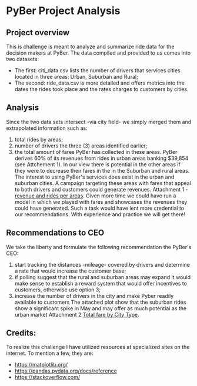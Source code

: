 # **PyBer Project Analysis**
## Project overview
This is challenge is meant to analyze and summarize ride data for the decision makers at PyBer.
The data compiled and provided to us comes into two datasets:
- The first: citi_data.csv lists the number of drivers that services cities located in three areas: Urban, Suburban and Rural;
- The second: ride_data.csv is more detailed and offers metrics into the dates the rides took place and the rates charges to customers by cities.
## Analysis
Since the two data sets intersect -via city field- we simply merged them and extrapolated information such as:
   1) total rides by areas;
   2) number of drivers the three (3) areas identified earlier;
   3) the total amount of fares PyBer has collected in these areas.
PyBer derives 60% of its revenues from rides in urban areas banking $39,854 (see Attchement 1). In our view there is potential in the other areas if they were to decrease their fares in the in the Suburban and rural areas. The interest to using PyBer's services does exist in the urban and suburban cities. A campaign targeting these areas with fares that appeal to both drivers and customers could generate revenues.
Attachment 1 - [revenue and rides per areas](https://github.com/RichardYDepestre/PyBer_Analysis/blob/main/analysis/PyBer_fare_summary.png).
Given more time we could have run a model in which we played with fares and showcases the revenues they could have generated. Such a task would have lent more credential to our recommendations. With experience and practice we will get there!
## Recommendations to CEO
We take the liberty and formulate the following recommendation the PyBer's CEO:
   1) start tracking the distances -mileage- covered by drivers and determine a rate that would increase the customer base;
   2) if polling suggest that the rural and suburban areas may expand it would make sense to establish a reward system that would offer incentives to customers, otherwise use option 3;
   3) increase the number of drivers in the city and make Pyber readily available to customers
The attached plot show that the suburban rides show a significant spike in May and may offer as much potential as the urban market Attachment 2 [Total fare by City Type](https://github.com/RichardYDepestre/PyBer_Analysis/blob/main/analysis/PyBer_fare_summary.png).
## Credits:
To realize this challenge I have utilized resources at specialized sites on the internet. To mention a few, they are:
- https://matplotlib.org/
- https://pandas.pydata.org/docs/reference
- https://stackoverflow.com/

